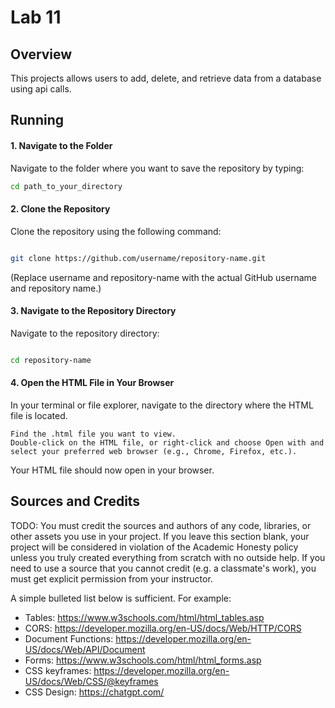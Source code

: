 # Lab 11

## Overview

This projects allows users to add, delete, and retrieve data from a database using api calls.

## Running
#### 1. Navigate to the Folder
Navigate to the folder where you want to save the repository by typing:

```bash
cd path_to_your_directory
```
#### 2. Clone the Repository

Clone the repository using the following command:

```bash

git clone https://github.com/username/repository-name.git
```
(Replace username and repository-name with the actual GitHub username and repository name.)

#### 3. Navigate to the Repository Directory

Navigate to the repository directory:

```bash

cd repository-name
```
#### 4. Open the HTML File in Your Browser

In your terminal or file explorer, navigate to the directory where the HTML file is located.

    Find the .html file you want to view.
    Double-click on the HTML file, or right-click and choose Open with and select your preferred web browser (e.g., Chrome, Firefox, etc.).

Your HTML file should now open in your browser.

## Sources and Credits

TODO: You must credit the sources and authors of any code, libraries, or other
assets you use in your project. If you leave this section blank, your project
will be considered in violation of the Academic Honesty policy unless you truly
created everything from scratch with no outside help. If you need to use a
source that you cannot credit (e.g. a classmate's work), you must get explicit
permission from your instructor.

A simple bulleted list below is sufficient. For example:

- Tables: https://www.w3schools.com/html/html_tables.asp
- CORS: https://developer.mozilla.org/en-US/docs/Web/HTTP/CORS
- Document Functions: https://developer.mozilla.org/en-US/docs/Web/API/Document
- Forms: https://www.w3schools.com/html/html_forms.asp
- CSS keyframes: https://developer.mozilla.org/en-US/docs/Web/CSS/@keyframes 
- CSS Design: https://chatgpt.com/
